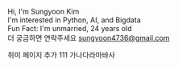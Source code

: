 Hi, I'm Sungyoon Kim  
I'm interested in Python, AI, and Bigdata  
Fun Fact: I'm unmarried, 24 years old  
더 궁금하면 연락주세요 sungyoon4736@gmail.com

취미 페이지 추가 111 가나다라마바사